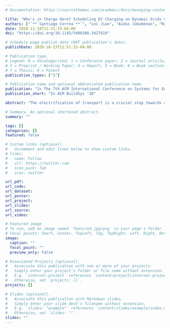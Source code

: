 ```yaml
---
# Documentation: https://sourcethemes.com/academic/docs/managing-content/

title: "Who's in Charge Here? Scheduling EV Charging on Dynamic Grids via Online Auctions With Soft Deadlines"
authors: ["`**`Santiago Correa`**`", "Lei Jiao", "Aidas Jakubenas", "Roby Moyano","Jesus Omana Iglesias", "Jay Taneja"]
date: 2020-11-18T11:51:33-04:00
doi: "https://doi.org/10.1145/3408308.3427619"

# Schedule page publish date (NOT publication's date).
publishDate: 2020-10-13T11:51:33-04:00

# Publication type.
# Legend: 0 = Uncategorized; 1 = Conference paper; 2 = Journal article;
# 3 = Preprint / Working Paper; 4 = Report; 5 = Book; 6 = Book section;
# 7 = Thesis; 8 = Patent
publication_types: ["1"]

# Publication name and optional abbreviated publication name.
publication: "In The 7th ACM International Conference on Systems for Energy-Efficient Buildings, Cities, and Transportation (ACM BuildSys 2020),"
publication_short: "In ACM BuildSys '20"

abstract: "The electrification of transport is a crucial step towards decarbonizing energy use and meeting climate goals. However, the increased penetration of electric vehicles also drives substantial additional load on the electricity grid; failure to manage this load can result in higher costs and reduced reliability of electricity. In this study, we present a novel online, auction-based technique to manage the charging of electric vehicles. Our technique draws insight from the cloud computing literature, making use of the concept of soft deadlines to ensure high satisfaction among users, reduced costs for charging infrastructure providers, and maximum flexibility for the electricity system. We evaluate our technique with a range of dynamics possible on typical electricity grids, including variable electricity tariffs and deployment of solar photovoltaic generation. Additionally, we consider vehicle-to-vehicle charging, an emerging paradigm for peer-to-peer energy transfer. Compared to uncontrolled charging and two typically deployed algorithms, our results show improved cost and performance in every scenario, with a reduction in costs of 3.5\% to 12\% compared to the baseline controlled approaches."

# Summary. An optional shortened abstract.
summary: ""

tags: []
categories: []
featured: false

# Custom links (optional).
#   Uncomment and edit lines below to show custom links.
# links:
# - name: Follow
#   url: https://twitter.com
#   icon_pack: fab
#   icon: twitter

url_pdf:
url_code:
url_dataset:
url_poster:
url_project:
url_slides:
url_source:
url_video:

# Featured image
# To use, add an image named `featured.jpg/png` to your page's folder. 
# Focal points: Smart, Center, TopLeft, Top, TopRight, Left, Right, BottomLeft, Bottom, BottomRight.
image:
  caption: ""
  focal_point: ""
  preview_only: false

# Associated Projects (optional).
#   Associate this publication with one or more of your projects.
#   Simply enter your project's folder or file name without extension.
#   E.g. `internal-project` references `content/project/internal-project/index.md`.
#   Otherwise, set `projects: []`.
projects: []

# Slides (optional).
#   Associate this publication with Markdown slides.
#   Simply enter your slide deck's filename without extension.
#   E.g. `slides: "example"` references `content/slides/example/index.md`.
#   Otherwise, set `slides: ""`.
slides: ""
---
```

